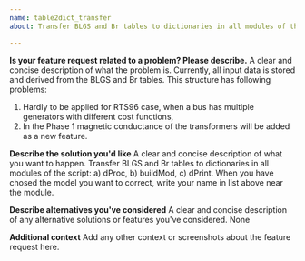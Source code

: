 ```yaml
---
name: table2dict_transfer
about: Transfer BLGS and Br tables to dictionaries in all modules of the script: dProc, buildMod, dPrint

---
```


**Is your feature request related to a problem? Please describe.**
A clear and concise description of what the problem is. 
Currently, all input data is stored and derived from the BLGS and Br tables. This structure has following problems:
1. Hardly to be applied for RTS96 case, when a bus has multiple generators with different cost functions,
2. In the Phase 1 magnetic conductance of the transformers will be added as a new feature.

**Describe the solution you'd like**
A clear and concise description of what you want to happen.
Transfer BLGS and Br tables to dictionaries in all modules of the script: 
a) dProc, 
b) buildMod, 
c) dPrint.
When you have chosed the model you want to correct, write your name in list above near the module.

**Describe alternatives you've considered**
A clear and concise description of any alternative solutions or features you've considered.
None

**Additional context**
Add any other context or screenshots about the feature request here.
